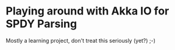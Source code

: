 Playing around with Akka IO for SPDY Parsing
============================================

Mostly a learning project, don't treat this seriously (yet?) ;-)
